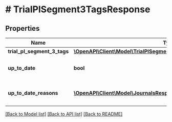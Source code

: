 # # TrialPlSegment3TagsResponse

## Properties

Name | Type | Description | Notes
------------ | ------------- | ------------- | -------------
**trial_pl_segment_3_tags** | [**\OpenAPI\Client\Model\TrialPlSegment3TagsResponseTrialPlSegment3Tags**](TrialPlSegment3TagsResponseTrialPlSegment3Tags.md) |  |
**up_to_date** | **bool** | 集計結果が最新かどうか |
**up_to_date_reasons** | [**\OpenAPI\Client\Model\JournalsResponseJournalsUpToDateReasons[]**](JournalsResponseJournalsUpToDateReasons.md) | 集計が最新でない場合の要因情報 | [optional]

[[Back to Model list]](../../README.md#models) [[Back to API list]](../../README.md#endpoints) [[Back to README]](../../README.md)
